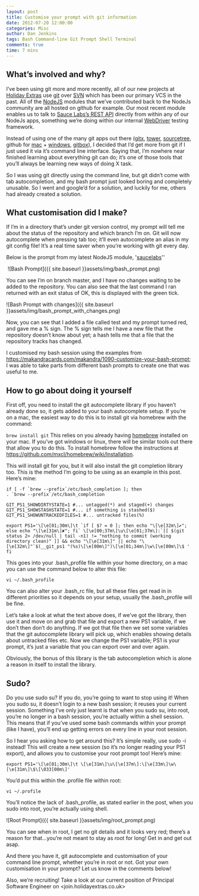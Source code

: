 ```yaml
---
layout: post
title: Customise your prompt with git information
date: 2012-07-20 12:00:00
categories: Misc
author: Dan Jenkins
tags: Bash Command-line Git Prompt Shell Terminal
comments: true
time: 7 mins
---
```


## What’s involved and why?
I’ve been using git more and more recently, all of our new projects at [Holiday Extras](http://www.holidayextras.co.uk) use [git](http://en.wikipedia.org/wiki/Git_(software)) over [SVN](http://en.wikipedia.org/wiki/Apache_Subversion) which has been our primary VCS in the past. All of the [NodeJS](http://nodejs.org/) modules that we’ve contributed back to the NodeJs community are all hosted on github for example. Our most recent module enables us to talk to [Sauce Labs’s REST API](https://docs.saucelabs.com/reference/rest-api/) directly from within any of our NodeJs apps, something we’re doing within our internal [WebDriver](http://docs.seleniumhq.org/projects/webdriver/) testing framework.


Instead of using one of the many git apps out there ([gitx](http://gitx.frim.nl/), [tower](http://www.git-tower.com/), [sourcetree](http://www.sourcetreeapp.com/), github for [mac](https://mac.github.com/) + [windows](https://windows.github.com/), [gitbox](http://www.gitboxapp.com/)), I decided that I’d get more from git if I just used it via it’s command line interface. Saying that, I’m nowhere near finished learning about everything git can do; it’s one of those tools that you’ll always be learning new ways of doing X task.

So I was using git directly using the command line, but git didn’t come with tab autocompletion, and my bash prompt just looked boring and completely unusable.  So I went and google’d for a solution, and luckily for me, others had already created a solution.

## What customisation did I make?
If I’m in a directory that’s under git version control, my prompt will tell me about the status of the repository and which branch I’m on. Git will now autocomplete when pressing tab too; it’ll even autocomplete an alias in my git config file! It’s a real time saver when you’re working with git every day.

Below is the prompt from my latest NodeJS module, '[saucelabs](https://github.com/holidayextras/node-saucelabs)''

<IMG>
![Bash Prompt]({{ site.baseurl }}assets/img/bash_prompt.png)

You can see I’m on branch master, and I have no changes waiting to be added to the repository. You can also see that the last command I ran returned with an exit status of OK, this is displayed with the green tick.

![Bash Prompt with changes]({{ site.baseurl }}assets/img/bash_prompt_with_changes.png)

Now, you can see that I added a file called test and my prompt turned red, and gave me a % sign. The % sign tells me I have a new file that the repository doesn’t know about yet; a hash tells me that a file that the repository tracks has changed.

I customised my bash session using the examples from <https://makandracards.com/makandra/1090-customize-your-bash-prompt>; I was able to take parts from different bash prompts to create one that was useful to me.

## How to go about doing it yourself
First off, you need to install the git autocomplete library if you haven’t already done so, it gets added to your bash autocomplete setup. If you’re on a mac, the easiest way to do this is to install git via homebrew with the command:

`brew install git`
This relies on you already having [homebrew](http://brew.sh/) installed on your mac. If you’ve got windows or linux, there will be similar tools out there that allow you to do this. To install homebrew follow the instructions at <https://github.com/mxcl/homebrew/wiki/Installation>.

This will install git for you, but it will also install the git completion library too. This is the method I’m going to be using as an example in this post. Here’s mine:

```
if [ -f `brew --prefix`/etc/bash_completion ]; then
. `brew --prefix`/etc/bash_completion

GIT_PS1_SHOWDIRTYSTATE=1 #... untagged(*) and staged(+) changes
GIT_PS1_SHOWSTASHSTATE=1 #... if something is stashed($)
GIT_PS1_SHOWUNTRACKEDFILES=1 #... untracked files(%)

export PS1='\[\e[01;30m\]\t `if [ $? = 0 ]; then echo "\[\e[32m\]✔"; else echo "\[\e[31m\]✘"; fi` \[\e[00;37m\]\u\[\e[01;37m\]:`[[ $(git status 2> /dev/null | tail -n1) != "nothing to commit (working directory clean)" ]] && echo "\[\e[31m\]" || echo "\[\e[32m\]"`$(__git_ps1 "(%s)\[\e[00m\]")\[\e[01;34m\]\w\[\e[00m\]\$ '
fi
```
This goes into your .bash_profile file within your home directory, on a mac you can use the command below to alter this file:

```
vi ~/.bash_profile
```

You can also alter your .bash_rc file, but all these files get read in in different priorities so it depends on your setup, usually the .bash_profile will be fine.

Let’s take a look at what the text above does, if we’ve got the library, then use it and move on and grab that file and export a new PS1 variable, if we don’t then don’t do anything. If we got that file then we set some variables that the git autocomplete library will pick up, which enables showing details about untracked files etc. Now we change the PS1 variable; PS1 is your prompt, it’s just a variable that you can export over and over again.

Obviously, the bonus of this library is the tab autocompletion which is alone a reason in itself to install the library.

## Sudo?
Do you use sudo su? If you do, you’re going to want to stop using it! When you sudo su, it doesn’t login to a new bash session; it reuses your current session. Something I’ve only just learnt is that when you sudo su, into root, you’re no longer in a bash session, you’re actually within a shell session. This means that if you’ve used some bash commands within your prompt (like I have), you’ll end up getting errors on every line in your root session.

So I hear you asking how to get around this? It’s simple really, use sudo -i instead! This will create a new session (so it’s no longer reading your PS1 export), and allows you to customise your root prompt too! Here’s mine:

```
export PS1='\[\e[01;30m\]\t \[\e[31m\]\u\[\e[37m\]:\[\e[33m\]\w\[\e[31m\]\$\[\033[00m\]'
```

You’d put this within the .profile file within root:

```
vi ~/.profile
```

You’ll notice the lack of .bash_profile, as stated earlier in the post, when you sudo into root, you’re actually using shell.

![Root Prompt]({{ site.baseurl }}assets/img/root_prompt.png)

You can see when in root, I get no git details and it looks very red; there’s a reason for that…you’re not meant to stay as root for long! Get in and get out asap.

And there you have it, git autocomplete and customisation of your command line prompt, whether you’re in root or not. Got your own customisation in your prompt? Let us know in the comments below!

Also, we’re recruiting! Take a look at our current position of Principal Software Engineer on <join.holidayextras.co.uk>